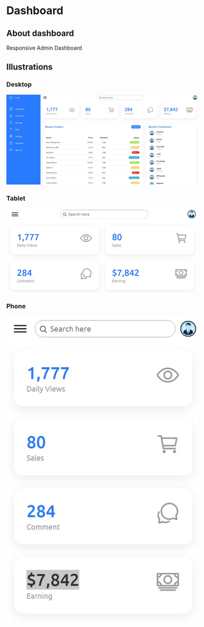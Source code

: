 <html>
    <head>
        <link rel="stylesheet" href="https://cdn.jsdelivr.net/npm/bootstrap@5.1.3/dist/css/bootstrap.min.css">
    </head>
    <body>
        <div class="container">
            <h1 class="text-center text-primary display-1">Dashboard</h1>
            <h2 class="display-5">About dashboard</h2>
            <p>Responsive Admin Dashboard</p>
            <h2 class="display-5">Illustrations</h2>
            <div>
                <h3>Desktop</h3>
                <img src="desktop.jpeg" alt="">
            </div>
            <div>
                <h3>Tablet</h3>
                <img src="table.jpeg" alt="">
            </div>
            <div>
                <h3>Phone</h3>
                <img src="phone.jpeg" alt="">
            </div>
        </div>
    </body>
</html>